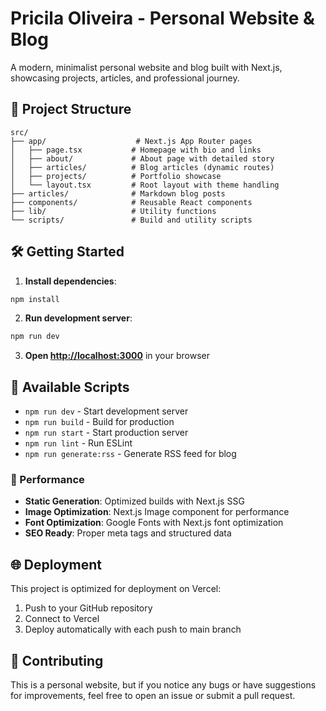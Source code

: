 # Pricila Oliveira - Personal Website & Blog

A modern, minimalist personal website and blog built with Next.js, showcasing projects, articles, and professional journey.

## 📁 Project Structure

```
src/
├── app/                    # Next.js App Router pages
│   ├── page.tsx           # Homepage with bio and links
│   ├── about/             # About page with detailed story
│   ├── articles/          # Blog articles (dynamic routes)
│   ├── projects/          # Portfolio showcase
│   └── layout.tsx         # Root layout with theme handling
├── articles/              # Markdown blog posts
├── components/            # Reusable React components
├── lib/                   # Utility functions
└── scripts/               # Build and utility scripts
```

## 🛠 Getting Started

1. **Install dependencies**:
```bash
npm install
```

2. **Run development server**:
```bash
npm run dev
```

3. **Open [http://localhost:3000](http://localhost:3000)** in your browser

## 📝 Available Scripts

- `npm run dev` - Start development server
- `npm run build` - Build for production
- `npm run start` - Start production server
- `npm run lint` - Run ESLint
- `npm run generate:rss` - Generate RSS feed for blog

### 🔧 Performance
- **Static Generation**: Optimized builds with Next.js SSG
- **Image Optimization**: Next.js Image component for performance
- **Font Optimization**: Google Fonts with Next.js font optimization
- **SEO Ready**: Proper meta tags and structured data

## 🌐 Deployment

This project is optimized for deployment on Vercel:

1. Push to your GitHub repository
2. Connect to Vercel
3. Deploy automatically with each push to main branch

## 🤝 Contributing

This is a personal website, but if you notice any bugs or have suggestions for improvements, feel free to open an issue or submit a pull request.